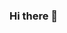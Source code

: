 ### Hi there 👋

<!--
**0x4bd0/0x4bd0** is a ✨ _special_ ✨ repository because its `README.md` (this file) appears on your GitHub profile.

Here are some ideas to get you started:

- 🔭 I’m currently working on ...
- 🌱 I’m currently learning Flutter
- 👯 I’m looking to collaborate on ...
- 🤔 I’m looking for help with ...
- 💬 Ask me about ...
- 📫 How to reach me: abdoumjr@gmail || +213558282830
- 😄 Pronouns: ...
- ⚡ Fun fact: ...
-->
